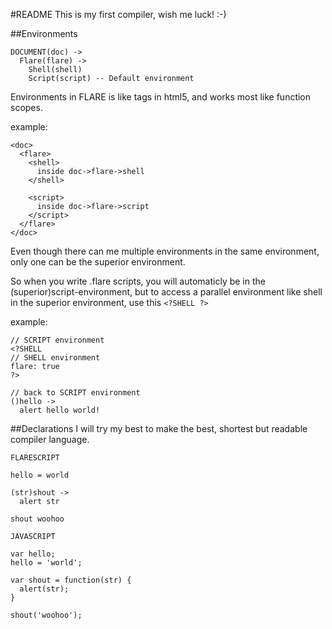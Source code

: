 #README
This is my first compiler, wish me luck! :-)

##Environments
```
DOCUMENT(doc) ->
  Flare(flare) ->
    Shell(shell)
    Script(script) -- Default environment
```

Environments in FLARE is like tags in html5,
and works most like function scopes.

example:
```
<doc>
  <flare>
    <shell>
      inside doc->flare->shell
    </shell>

    <script>
      inside doc->flare->script
    </script>
  </flare>
</doc>
```

Even though there can me multiple environments in the same environment,
only one can be the superior environment.

So when you write .flare scripts, you will automaticly be in the (superior)script-environment,
but to access a parallel environment like shell in the superior environment, use this ```<?SHELL ?>```

example:
```
// SCRIPT environment
<?SHELL
// SHELL environment
flare: true
?>

// back to SCRIPT environment
()hello ->
  alert hello world!
```

##Declarations
I will try my best to make the best, shortest but readable compiler language.

```
FLARESCRIPT

hello = world

(str)shout ->
  alert str

shout woohoo

JAVASCRIPT

var hello;
hello = 'world';

var shout = function(str) {
  alert(str);
}

shout('woohoo');
```
